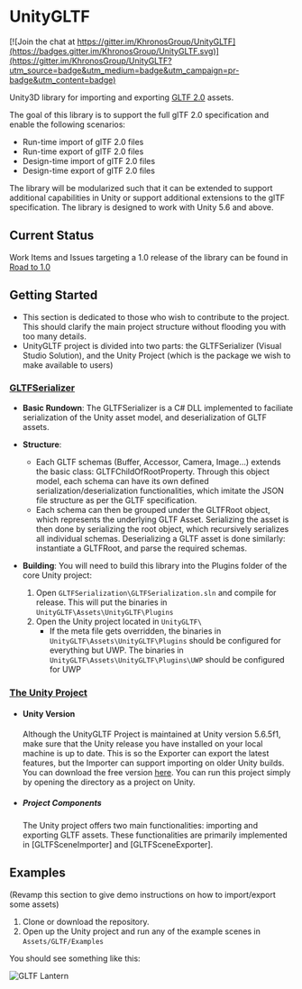# UnityGLTF

[![Join the chat at https://gitter.im/KhronosGroup/UnityGLTF](https://badges.gitter.im/KhronosGroup/UnityGLTF.svg)](https://gitter.im/KhronosGroup/UnityGLTF?utm_source=badge&utm_medium=badge&utm_campaign=pr-badge&utm_content=badge)

Unity3D library for importing and exporting [GLTF 2.0](https://github.com/KhronosGroup/glTF/) assets. 

The goal of this library is to support the full glTF 2.0 specification and enable the following scenarios:  
- Run-time import of glTF 2.0 files
- Run-time export of glTF 2.0 files
- Design-time import of glTF 2.0 files
- Design-time export of glTF 2.0 files

The library will be modularized such that it can be extended to support additional capabilities in Unity or support additional extensions to the glTF specification.  The library is designed to work with Unity 5.6 and above.

## Current Status

Work Items and Issues targeting a 1.0 release of the library can be found in
[Road to 1.0](https://github.com/KhronosGroup/UnityGLTF/projects/1)
	
## Getting Started
- This section is dedicated to those who wish to contribute to the project. This should clarify the main project structure without flooding you with too many details.
- UnityGLTF project is divided into two parts: the GLTFSerializer (Visual Studio Solution), and the Unity Project (which is the package we wish to make available to users)

### [GLTFSerializer](https://github.com/KhronosGroup/UnityGLTF/tree/master/GLTFSerialization)
- **Basic Rundown**: The GLTFSerializer is a C# DLL implemented to faciliate serialization of the Unity asset model, and deserialization of GLTF assets.

- **Structure**: 
	- Each GLTF schemas (Buffer, Accessor, Camera, Image...) extends the basic class: GLTFChildOfRootProperty. Through this object model, each schema can have its own defined serialization/deserialization functionalities, which imitate the JSON file structure as per the GLTF specification.
	- Each schema can then be grouped under the GLTFRoot object, which represents the underlying GLTF Asset. Serializing the asset is then done by serializing the root object, which recursively serializes all individual schemas. Deserializing a GLTF asset is done similarly: instantiate a GLTFRoot, and parse the required schemas.

- **Building**: You will need to build this library into the Plugins folder of the core Unity project: 
	1. Open `GLTFSerialization\GLTFSerialization.sln` and compile for release. This will put the binaries in `UnityGLTF\Assets\UnityGLTF\Plugins`
	2. Open the Unity project located in `UnityGLTF\`
		* If the meta file gets overridden, the binaries in `UnityGLTF\Assets\UnityGLTF\Plugins` should be configured for everything but UWP. The binaries in `UnityGLTF\Assets\UnityGLTF\Plugins\UWP` should be configured for UWP

### [The Unity Project](https://github.com/KhronosGroup/UnityGLTF/tree/master/UnityGLTF)
- #### Unity Version
	Although the UnityGLTF Project is maintained at Unity version 5.6.5f1, make sure that the Unity release you have installed on your local machine is up to date. This is so the Exporter can export the latest features, but the Importer can support importing on older Unity builds. You can download the free version [here](https://unity3d.com/get-unity/download/archive). You can run this project simply by opening the directory as a project on Unity.
- ##### Project Components
	The Unity project offers two main functionalities: importing and exporting GLTF assets. These functionalities are primarily implemented in [GLTFSceneImporter] and [GLTFSceneExporter]. 

## Examples
(Revamp this section to give demo instructions on how to import/export some assets)

1. Clone or download the repository.
2. Open up the Unity project and run any of the example scenes in `Assets/GLTF/Examples`

You should see something like this:

![GLTF Lantern](/Screenshots/Lantern.png)


